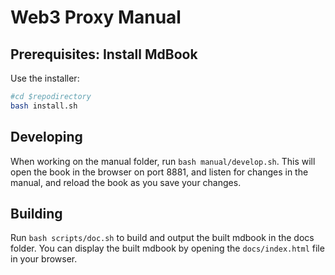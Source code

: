 # Web3 Proxy Manual

## Prerequisites: Install MdBook

Use the installer:

```bash
#cd $repodirectory
bash install.sh
```

## Developing

When working on the manual folder, run `bash manual/develop.sh`. This will open the book in the browser on port 8881, and listen for changes in the manual, and reload the book as you save your changes.

## Building

Run `bash scripts/doc.sh` to build and output the built mdbook in the docs folder. You can display the built mdbook by opening the `docs/index.html` file in your browser.
